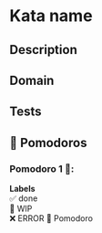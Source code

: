 # Kata name

## Description

## Domain

## Tests

## 🍅 Pomodoros

### Pomodoro 1 🍅:

**Labels**  
✅ done  
🚧 WIP  
❌ ERROR
🍅 Pomodoro
